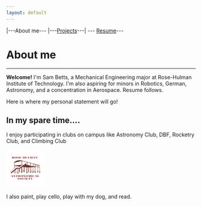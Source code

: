 ```yaml
---
layout: default
---
```


|---About me---      |---[Projects](./projects.html)---|    --- [Resume](./Resume.html)---

# About me

---

**Welcome!** I'm Sam Betts, a Mechanical Engineering major at Rose-Hulman Institute of Technology. I'm also aspiring for minors in Robotics, German, Astronomy, and a concentration in Aerospace. Resume follows. 


Here is where my personal statement will go!

## In my spare time....

I enjoy participating in clubs on campus like Astronomy Club, DBF, Rocketry Club, and Climbing Club

<img src="/assets/img/RH Astronomical Society.png" alt="Logo" width="100" height="100">


I also paint, play cello, play with my dog, and read. 
